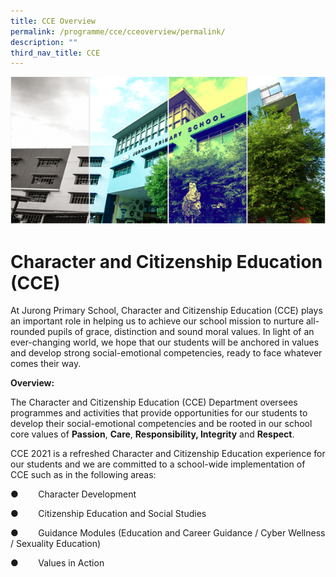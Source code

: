 ```yaml
---
title: CCE Overview
permalink: /programme/cce/cceoverview/permalink/
description: ""
third_nav_title: CCE
---
```

![](/images/Banner.png)

Character and Citizenship Education (CCE)
==========


At Jurong Primary School, Character and Citizenship Education (CCE) plays an important role in helping us to achieve our school mission to nurture all-rounded pupils of grace, distinction and sound moral values. In light of an ever-changing world, we hope that our students will be anchored in values and develop strong social-emotional competencies, ready to face whatever comes their way.

**Overview:**

The Character and Citizenship Education (CCE) Department oversees programmes and activities that provide opportunities for our students to develop their social-emotional competencies and be rooted in our school core values of **Passion**, **Care**, **Responsibility, Integrity** and **Respect**.

CCE 2021 is a refreshed Character and Citizenship Education experience for our students and we are committed to a school-wide implementation of CCE such as in the following areas:

●        Character Development

●        Citizenship Education and Social Studies

●        Guidance Modules (Education and Career Guidance / Cyber Wellness / Sexuality Education)

●        Values in Action